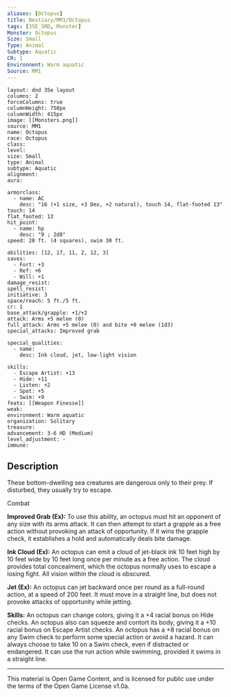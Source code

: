 ```yaml
---
aliases: [Octopus]
title: Bestiary/MM1/Octopus
tags: [35E_SRD, Monster]
Monster: Octopus
Size: Small
Type: Animal
Subtype: Aquatic
CR: 1
Environnent: Warm aquatic
Source: MM1
---
```


```statblock
layout: dnd 35e layout
columns: 2
forceColumns: true
columnHeight: 750px
columnWidth: 415px
image: [[Monsters.png]]
source: MM1
name: Octopus
race: Octopus
class: 
level: 
size: Small
type: Animal
subtype: Aquatic
alignment: 
aura: 

armorclass:
  - name: AC
    desc: "16 (+1 size, +3 Dex, +2 natural), touch 14, flat-footed 13"
touch: 14
flat_footed: 13
hit_point:
  - name: hp
    desc: "9 ; 2d8"
speed: 20 ft. (4 squares), swim 30 ft.

abilities: [12, 17, 11, 2, 12, 3]
saves:
  - Fort: +3
  - Ref: +6
  - Will: +1
damage_resist: 
spell_resist: 
initiative: 3
space/reach: 5 ft./5 ft.
cr: 1
base_attack/grapple: +1/+2
attack: Arms +5 melee (0)
full_attack: Arms +5 melee (0) and bite +0 melee (1d3)
special_attacks: Improved grab

special_qualities:
  - name: 
    desc: Ink cloud, jet, low-light vision

skills:
  - Escape Artist: +13
  - Hide: +11
  - Listen: +2
  - Spot: +5
  - Swim: +9
feats: [[Weapon Finesse]]
weak: 
environment: Warm aquatic
organization: Solitary
treasure: 
advancement: 3-6 HD (Medium)
level_adjustment: -
immune: 
```

## Description

<p>These bottom-dwelling sea creatures are dangerous only to their prey. If disturbed, they usually try to escape.</p>
<p>Combat</p>
<p>
            <b>Improved Grab (Ex):</b> To use this ability, an octopus must hit an opponent of any size with its arms attack. It can then attempt to start a grapple as a free action without provoking an attack of opportunity. If it wins the grapple check, it establishes a hold and automatically deals bite damage.</p>
<p>
            <b>Ink Cloud (Ex):</b> An octopus can emit a cloud of jet-black ink 10 feet high by 10 feet wide by 10 feet long once per minute as a free action. The cloud provides total concealment, which the octopus normally uses to escape a losing fight. All vision within the cloud is obscured.</p>
<p>
            <b>Jet (Ex):</b> An octopus can jet backward once per round as a full-round action, at a speed of 200 feet. It must move in a straight line, but does not provoke attacks of opportunity while jetting.</p>
<p>
            <b>Skills:</b> An octopus can change colors, giving it a +4 racial bonus on Hide checks. An octopus also can squeeze and contort its body, giving it a +10 racial bonus on Escape Artist checks. An octopus has a +8 racial bonus on any Swim check to perform some special action or avoid a hazard. It can always choose to take 10 on a Swim check, even if distracted or endangered. It can use the run action while swimming, provided it swims in a straight line.</p>

---

This material is Open Game Content, and is licensed for public use under
the terms of the Open Game License v1.0a.
